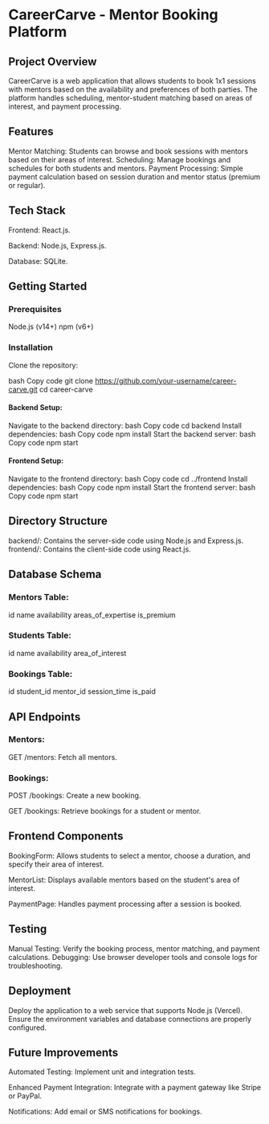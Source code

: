 # CareerCarve - Mentor Booking Platform
## Project Overview
CareerCarve is a web application that allows students to book 1x1 sessions with mentors based on the availability and preferences of both parties. The platform handles scheduling, mentor-student matching based on areas of interest, and payment processing.

## Features
Mentor Matching: Students can browse and book sessions with mentors based on their areas of interest.
Scheduling: Manage bookings and schedules for both students and mentors.
Payment Processing: Simple payment calculation based on session duration and mentor status (premium or regular).
## Tech Stack
Frontend: React.js.

Backend: Node.js, Express.js.

Database: SQLite.
## Getting Started
### Prerequisites
Node.js (v14+)
npm (v6+)
### Installation
Clone the repository:

bash
Copy code
git clone https://github.com/your-username/career-carve.git
cd career-carve
#### Backend Setup:

Navigate to the backend directory:
bash
Copy code
cd backend
Install dependencies:
bash
Copy code
npm install
Start the backend server:
bash
Copy code
npm start
#### Frontend Setup:

Navigate to the frontend directory:
bash
Copy code
cd ../frontend
Install dependencies:
bash
Copy code
npm install
Start the frontend server:
bash
Copy code
npm start
## Directory Structure
backend/: Contains the server-side code using Node.js and Express.js.
frontend/: Contains the client-side code using React.js.
## Database Schema
### Mentors Table:

id
name
availability
areas_of_expertise
is_premium
### Students Table:

id
name
availability
area_of_interest
### Bookings Table:

id
student_id
mentor_id
session_time
is_paid
## API Endpoints
### Mentors:
GET /mentors: Fetch all mentors.
### Bookings:
POST /bookings: Create a new booking.

GET /bookings: Retrieve bookings for a student or mentor.
## Frontend Components
BookingForm: Allows students to select a mentor, choose a duration, and specify their area of interest.

MentorList: Displays available mentors based on the student's area of interest.

PaymentPage: Handles payment processing after a session is booked.
## Testing
Manual Testing: Verify the booking process, mentor matching, and payment calculations.
Debugging: Use browser developer tools and console logs for troubleshooting.
## Deployment
Deploy the application to a web service that supports Node.js (Vercel). Ensure the environment variables and database connections are properly configured.

## Future Improvements
Automated Testing: Implement unit and integration tests.

Enhanced Payment Integration: Integrate with a payment gateway like Stripe or PayPal.

Notifications: Add email or SMS notifications for bookings.